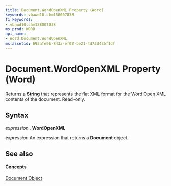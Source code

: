 ```yaml
---
title: Document.WordOpenXML Property (Word)
keywords: vbawd10.chm158007838
f1_keywords:
- vbawd10.chm158007838
ms.prod: WORD
api_name:
- Word.Document.WordOpenXML
ms.assetid: 695afe9b-843a-ef02-be21-4d733435f1df
---
```



# Document.WordOpenXML Property (Word)

Returns a  **String** that represents the flat XML format for the Word Open XML contents of the document. Read-only.


## Syntax

 _expression_ . **WordOpenXML**

 _expression_ An expression that returns a **Document** object.


## See also


#### Concepts


[Document Object](document-object-word.md)

